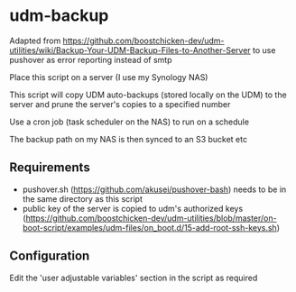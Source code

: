 # udm-backup

Adapted from https://github.com/boostchicken-dev/udm-utilities/wiki/Backup-Your-UDM-Backup-Files-to-Another-Server to use pushover as error reporting instead of smtp

Place this script on a server (I use my Synology NAS) 

This script will copy UDM auto-backups (stored locally on the UDM) to the server and prune the server's copies to a specified number

Use a cron job (task scheduler on the NAS) to run on a schedule

The backup path on my NAS is then synced to an S3 bucket etc


## Requirements
- pushover.sh (https://github.com/akusei/pushover-bash) needs to be in the same directory as this script
- public key of the server is copied to udm's authorized keys (https://github.com/boostchicken-dev/udm-utilities/blob/master/on-boot-script/examples/udm-files/on_boot.d/15-add-root-ssh-keys.sh)

## Configuration
Edit the 'user adjustable variables' section in the script as required

